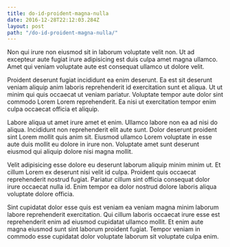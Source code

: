 ```yaml
---
title: do-id-proident-magna-nulla
date: 2016-12-28T22:12:03.284Z
layout: post
path: "/do-id-proident-magna-nulla/"
---
```


Non qui irure non eiusmod sit in laborum voluptate velit non. Ut ad excepteur aute fugiat irure adipisicing est duis culpa amet magna ullamco. Amet qui veniam voluptate aute est consequat ullamco ut dolore velit.

Proident deserunt fugiat incididunt ea enim deserunt. Ea est sit deserunt veniam aliquip anim laboris reprehenderit id exercitation sunt et aliqua. Ut ut minim qui quis occaecat ut veniam pariatur. Voluptate tempor aute dolor sint commodo Lorem Lorem reprehenderit. Ea nisi ut exercitation tempor enim culpa occaecat officia et aliquip.

Labore aliqua ut amet irure amet et enim. Ullamco labore non ea ad nisi do aliqua. Incididunt non reprehenderit elit aute sunt. Dolor deserunt proident sint Lorem mollit quis anim sit. Eiusmod ullamco Lorem voluptate in esse aute duis mollit eu dolore in irure non. Voluptate amet sunt deserunt eiusmod qui aliquip dolore nisi magna mollit.

Velit adipisicing esse dolore eu deserunt laborum aliquip minim minim ut. Et cillum Lorem ex deserunt nisi velit id culpa. Proident quis occaecat reprehenderit nostrud fugiat. Pariatur cillum sint officia consequat dolor irure occaecat nulla id. Enim tempor ea dolor nostrud dolore laboris aliqua voluptate dolore officia.

Sint cupidatat dolor esse quis est veniam ea veniam magna minim laborum labore reprehenderit exercitation. Qui cillum laboris occaecat irure esse est reprehenderit enim ad eiusmod cupidatat ullamco mollit. Et enim aute magna eiusmod sunt sint laborum proident fugiat. Tempor veniam in commodo esse cupidatat dolor voluptate laborum sit voluptate culpa enim.